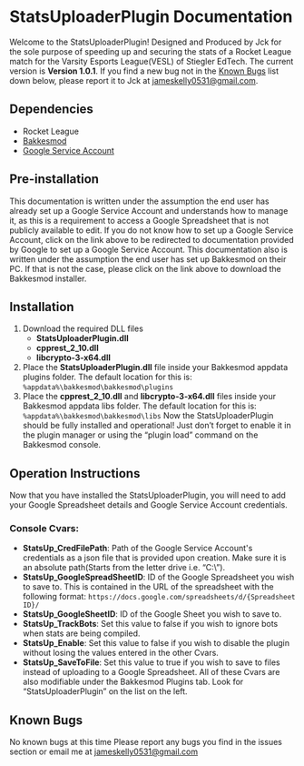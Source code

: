# StatsUploaderPlugin Documentation
Welcome to the StatsUploaderPlugin! Designed and Produced by Jck for the sole purpose of speeding up and securing the stats of a Rocket League match for the Varsity Esports League(VESL) of Stiegler EdTech. The current version is **Version 1.0.1**. If you find a new bug not in the [Known Bugs](#known-bugs "Goto known-bugs") list down below, please report it to Jck at jameskelly0531@gmail.com. 
## Dependencies
* Rocket League
* [Bakkesmod](https://github.com/bakkesmodorg/BakkesModInjectorCpp/releases/latest/download/BakkesModSetup.zip, "Bakkesmod download link")
* [Google Service Account](https://support.google.com/a/answer/7378726?hl=en, "Google Service Account tutorial")
## Pre-installation
This documentation is written under the assumption the end user has already set up a Google Service Account and understands how to manage it, as this is a requirement to access a Google Spreadsheet that is not publicly available to edit. If you do not know how to set up a Google Service Account, click on the link above to be redirected to documentation provided by Google to set up a Google Service Account.
This documentation also is written under the assumption the end user has set up Bakkesmod on their PC. If that is not the case, please click on the link above to download the Bakkesmod installer.
## Installation
1. Download the required DLL files
    * **StatsUploaderPlugin.dll**
    * **cpprest_2_10.dll**
    * **libcrypto-3-x64.dll**
2. Place the **StatsUploaderPlugin.dll** file inside your Bakkesmod appdata plugins folder. The default location for this is: ``%appdata%\bakkesmod\bakkesmod\plugins``
3. Place the **cpprest_2_10.dll** and **libcrypto-3-x64.dll** files inside your Bakkesmod appdata libs folder. The default location for this is: ``%appdata%\bakkesmod\bakkesmod\libs``
Now the StatsUploaderPlugin should be fully installed and operational! Just don’t forget to enable it in the plugin manager or using the “plugin load” command on the Bakkesmod console.
## Operation Instructions
Now that you have installed the StatsUploaderPlugin, you will need to add your Google Spreadsheet details and Google Service Account credentials.

### Console Cvars:
* **StatsUp_CredFilePath**: Path of the Google Service Account's credentials as a json file that is provided upon creation. Make sure it is an absolute path(Starts from the letter drive i.e. “C:\”).
* **StatsUp_GoogleSpreadSheetID**: ID of the Google Spreadsheet you wish to save to. This is contained in the URL of the spreadsheet with the following format: ``https://docs.google.com/spreadsheets/d/{Spreadsheet ID}/``
* **StatsUp_GoogleSheetID**: ID of the Google Sheet you wish to save to.
* **StatsUp_TrackBots**: Set this value to false if you wish to ignore bots when stats are being compiled.
* **StatsUp_Enable**: Set this value to false if you wish to disable the plugin without losing the values entered in the other Cvars.
* **StatsUp_SaveToFile**: Set this value to true if you wish to save to files instead of uploading to a Google Spreadsheet.
All of these Cvars are also modifiable under the Bakkesmod Plugins tab. Look for “StatsUploaderPlugin” on the list on the left.
## Known Bugs
No known bugs at this time
Please report any bugs you find in the issues section or email me at jameskelly0531@gmail.com
